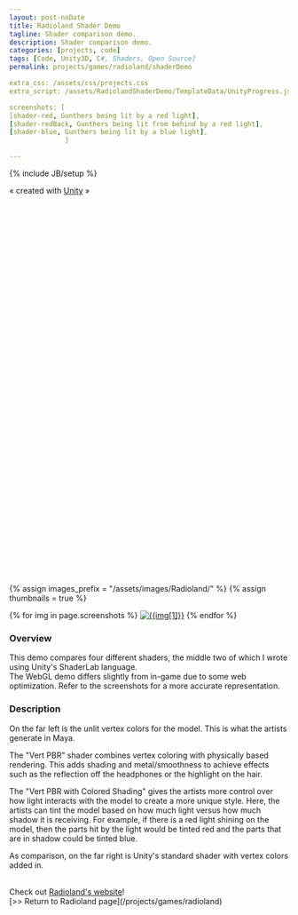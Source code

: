 ```yaml
---
layout: post-noDate
title: Radioland Shader Demo
tagline: Shader comparison demo.
description: Shader comparison demo.
categories: [projects, code]
tags: [Code, Unity3D, C#, Shaders, Open Source]
permalink: projects/games/radioland/shaderDemo

extra_css: /assets/css/projects.css
extra_script: /assets/RadiolandShaderDemo/TemplateData/UnityProgress.js

screenshots: [
[shader-red, Gunthers being lit by a red light],
[shader-redBack, Gunthers being lit from behind by a red light],
[shader-blue, Gunthers being lit by a blue light],
              ]

---
```

{% include JB/setup %}

<link rel="stylesheet" href="/assets/RadiolandShaderDemo/TemplateData/style.css">


<div class="template-wrap clear">
    <canvas class="emscripten" id="canvas" oncontextmenu="event.preventDefault()" height="587px" width="940px"></canvas>
      <div class="gllogo"></div>
      <!--
      <div class="fullscreen"><img src="/assets/RadiolandShaderDemo/TemplateData/fullscreen.png" width="38" height="38" alt="Fullscreen" title="Fullscreen" onclick="SetFullscreen(1);" /></div>
      <div class="gltitle">Radioland Shader Demo</div>-->
    </div>
  <p class="footer">&laquo; created with <a href="http://unity3d.com/" title="Go to unity3d.com">Unity</a> &raquo;</p>
<script type='text/javascript'>
  // connect to canvas
  var Module = {
    filePackagePrefixURL: "/assets/RadiolandShaderDemo/Release/",
    memoryInitializerPrefixURL: "/assets/RadiolandShaderDemo/Release/",
    preRun: [],
    postRun: [],
    print: (function() {
      return function(text) {
        console.log (text);
      };
    })(),
    printErr: function(text) {
      console.error (text);
    },
    canvas: document.getElementById('canvas'),
    progress: null,
    setStatus: function(text) {
      if (this.progress == null) 
      {
        if (typeof UnityProgress != 'function')
          return;
        this.progress = new UnityProgress (canvas);
      }
      if (!Module.setStatus.last) Module.setStatus.last = { time: Date.now(), text: '' };
      if (text === Module.setStatus.text) return;
      this.progress.SetMessage (text);
      var m = text.match(/([^(]+)\((\d+(\.\d+)?)\/(\d+)\)/);
      if (m)
        this.progress.SetProgress (parseInt(m[2])/parseInt(m[4]));
      if (text === "") 
        this.progress.Clear()
    },
    totalDependencies: 0,
    monitorRunDependencies: function(left) {
      this.totalDependencies = Math.max(this.totalDependencies, left);
      Module.setStatus(left ? 'Preparing... (' + (this.totalDependencies-left) + '/' + this.totalDependencies + ')' : 'All downloads complete.');
    }
  };
  Module.setStatus('Downloading (0.0/1)');
</script>
<script src="/assets/RadiolandShaderDemo/Release/UnityConfig.js"></script>
<script src="/assets/RadiolandShaderDemo/Release/fileloader.js"></script>
<script>if (!(!Math.fround)) {
  var script = document.createElement('script');
  script.src = "/assets/RadiolandShaderDemo/Release/BrianTests-build.js";
  document.body.appendChild(script);
} else {
  var codeXHR = new XMLHttpRequest();
  codeXHR.open('GET', '/assets/RadiolandShaderDemo/Release/BrianTests-build.js', true);
  codeXHR.onload = function() {
    var code = codeXHR.responseText;
    if (!Math.fround) { 
try {
  console.log('optimizing out Math.fround calls');
  var m = /var ([^=]+)=global\.Math\.fround;/.exec(code);
  var minified = m[1];
  if (!minified) throw 'fail';
  var startAsm = code.indexOf('// EMSCRIPTEN_START_FUNCS');
  var endAsm = code.indexOf('// EMSCRIPTEN_END_FUNCS');
  var asm = code.substring(startAsm, endAsm);
  do {
    var moar = false; // we need to re-do, as x(x( will not be fixed
    asm = asm.replace(new RegExp('[^a-zA-Z0-9\\$\\_]' + minified + '\\(', 'g'), function(s) { moar = true; return s[0] + '(' });
  } while (moar);
  code = code.substring(0, startAsm) + asm + code.substring(endAsm);
  code = code.replace("'use asm'", "'almost asm'");
} catch(e) { console.log('failed to optimize out Math.fround calls ' + e) }
 }

    var blob = new Blob([code], { type: 'text/javascript' });
    codeXHR = null;
    var src = URL.createObjectURL(blob);
    var script = document.createElement('script');
    script.src = URL.createObjectURL(blob);
    script.onload = function() {
      URL.revokeObjectURL(script.src);
    };
    document.body.appendChild(script);
  };
  codeXHR.send(null);
}
</script>


<div style="margin-bottom: 700px;"> </div>

{% assign images_prefix = "/assets/images/Radioland/" %}
{% assign thumbnails = true %}

<div class="project-images" id="slideshow">
{% for img in page.screenshots %}
    <a href="{{images_prefix}}{{img[0]}}.png"><img src= "{{images_prefix}}{{img[0]}}{% if thumbnails %}-tn{% endif %}.png" alt="{{img[1]}}" class="img-responsive"></a>
{% endfor %}
</div>

<script>
    $('#slideshow').photobox('a', {history:false, time:0, counter:false});
</script>


<h3>Overview</h3>

This demo compares four different shaders, the middle two of which I wrote using Unity's ShaderLab language.<br>
The WebGL demo differs slightly from in-game due to some web optimization. Refer to the screenshots for a more accurate representation.

<h3>Description</h3>

On the far left is the unlit vertex colors for the model. This is what the artists generate in Maya.

The "Vert PBR" shader combines vertex coloring with physically based rendering. This adds shading and metal/smoothness to achieve effects such as the reflection off the headphones or the highlight on the hair.

The "Vert PBR with Colored Shading" gives the artists more control over how light interacts with the model to create a more unique style. Here, the artists can tint the model based on how much light versus how much shadow it is receiving.
For example, if there is a red light shining on the model, then the parts hit by the light would be tinted red and the parts that are in shadow could be tinted blue.

As comparison, on the far right is Unity's standard shader with vertex colors added in. 

<br>
Check out <a href="http://radioland.github.io/">Radioland's website</a>!

<br>
[>> Return to Radioland page](/projects/games/radioland) 

&nbsp;
